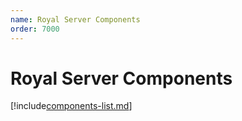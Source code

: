 ```yaml
---
name: Royal Server Components
order: 7000
---
```


# Royal Server Components

[!include[components-list.md](../_shared/components-list.md)]
